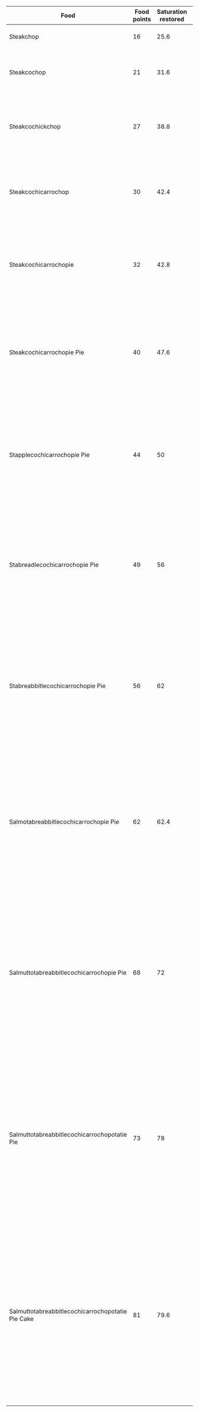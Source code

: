 | Food      |  Food points | Saturation restored | Effect(s)/"Tooltip" | Items |
| --------- | ------------ | ------------------- | --------- | ----- |
| Steakchop | 16 | 25.6 | None | Steak + Cooked Porkchop |
| Steakcochop | 21 | 31.6 | None | Steak + Cooked Porkchop + Cooked Salmon |
| Steakcochickchop | 27 | 38.8 | None | Steak + Cooked Porkchop + Cooked Salmon + Cooked Chicken |
| Steakcochicarrochop | 30 | 42.4 | "actually doesn't look that bad!" | Steak + Cooked Porkchop + Cooked Salmon + Cooked Chicken + Carrot |
| Steakcochicarrochopie | 32 | 42.8 | None | Steak + Cooked Porkchop + Cooked Salmon + Cooked Chicken + Carrot + Cookie |
| Steakcochicarrochopie Pie | 40 | 47.6 | None | Steak + Cooked Porkchop + Cooked Salmon + Cooked Chicken + Carrot + Cookie + Pumpkin Pie |
| Stapplecochicarrochopie Pie | 44 | 50 | "you ruined it." | Steak + Cooked Porkchop + Cooked Salmon + Cooked Chicken + Carrot + Cookie + Pumpkin Pie + Apple |
| Stabreadlecochicarrochopie Pie | 49 | 56 | "you're still trying?" | Steak + Cooked Porkchop + Cooked Salmon + Cooked Chicken + Carrot + Cookie + Pumpkin Pie + Apple + Bread |
| Stabreabbitlecochicarrochopie Pie | 56 | 62 | "stop." | Steak + Cooked Porkchop + Cooked Salmon + Cooked Chicken + Carrot + Cookie + Pumpkin Pie + Apple + Bread + Cooked Rabbit |
| Salmotabreabbitlecochicarrochopie Pie | 62 | 62.4 | Glowing/"please stop." | Steak + Cooked Porkchop + Cooked Salmon + Cooked Chicken + Carrot + Cookie + Pumpkin Pie + Apple + Bread + Cooked Rabbit + Cooked Salmon |
| Salmuttotabreabbitlecochicarrochopie Pie | 68 | 72 | Glowing/$e"it's glowing." | Steak + Cooked Porkchop + Cooked Salmon + Cooked Chicken + Carrot + Cookie + Pumpkin Pie + Apple + Bread + Cooked Rabbit + Cooked Salmon + Cooked Mutton |
| Salmuttotabreabbitlecochicarrochopotatie Pie | 73 | 78 | Glowing/$6"dude it's seriously glowing." | Steak + Cooked Porkchop + Cooked Salmon + Cooked Chicken + Carrot + Cookie + Pumpkin Pie + Apple + Bread + Cooked Rabbit + Cooked Salmon + Cooked Mutton + Baked Potato |
| Salmuttotabreabbitlecochicarrochopotatie Pie Cake | 81 | 79.6 | Glowing + Insta kill/$4"this is bound to kill anyone who eats it." | Steak + Cooked Porkchop + Cooked Salmon + Cooked Chicken + Carrot + Cookie + Pumpkin Pie + Apple + Bread + Cooked Rabbit + Cooked Salmon + Cooked Mutton + Baked Potato + Cake |
